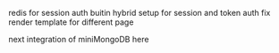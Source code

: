 redis for session auth
buitin hybrid setup for session and token auth
fix render template for different page

next integration of miniMongoDB here

